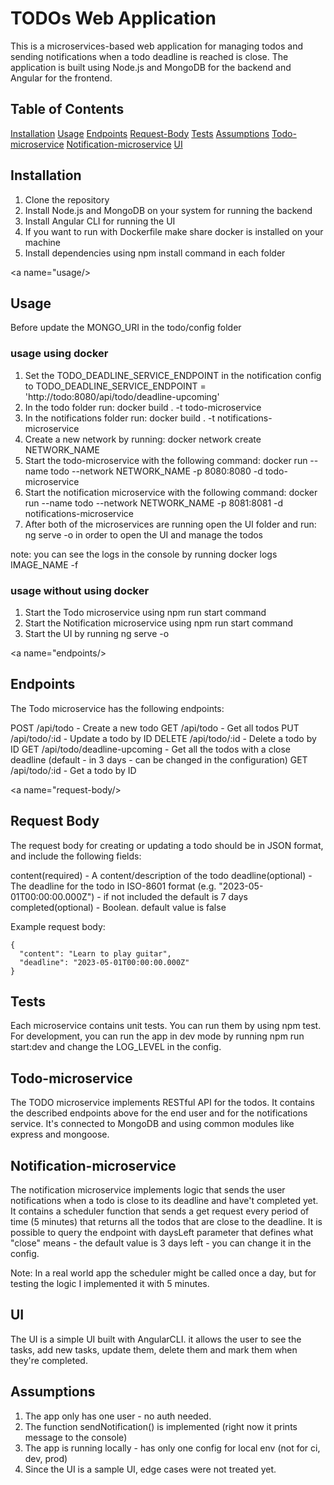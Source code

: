 # TODOs Web Application

This is a microservices-based web application for managing todos and sending notifications when a todo deadline is reached is close.
The application is built using Node.js and MongoDB for the backend and Angular for the frontend.

## Table of Contents
[Installation](#installation)
[Usage](#usage)
[Endpoints](#endpoints)
[Request-Body](#request-body)
[Tests](#tests)
[Assumptions](#assumptions)
[Todo-microservice](#todo-microservice)
[Notification-microservice](#notification-microservice)
[UI](#ui)

<a name="installation"/>

## Installation

1. Clone the repository
2. Install Node.js and MongoDB on your system for running the backend
3. Install Angular CLI for running the UI
4. If you want to run with Dockerfile make share docker is installed on your machine
5. Install dependencies using npm install command in each folder

<a name="usage/>

## Usage

Before update the MONGO_URI in the todo/config folder

### usage using docker

1. Set the TODO_DEADLINE_SERVICE_ENDPOINT in the notification config to TODO_DEADLINE_SERVICE_ENDPOINT = 'http://todo:8080/api/todo/deadline-upcoming'
2. In the todo folder run: docker build . -t todo-microservice
3. In the notifications folder run: docker build . -t notifications-microservice
4. Create a new network by running: docker network create NETWORK_NAME
5. Start the todo-microservice with the following command: docker run --name todo --network NETWORK_NAME -p 8080:8080 -d todo-microservice
6. Start the notification microservice with the following command: docker run --name todo --network NETWORK_NAME -p 8081:8081 -d notifications-microservice
7. After both of the microservices are running open the UI folder and run: ng serve -o in order to open the UI and manage the todos

note: you can see the logs in the console by running docker logs IMAGE_NAME -f

### usage without using docker

1. Start the Todo microservice using npm run start command
2. Start the Notification microservice using npm run start command
3. Start the UI by running ng serve -o

<a name="endpoints/>

## Endpoints
The Todo microservice has the following endpoints:

POST /api/todo - Create a new todo
GET /api/todo - Get all todos
PUT /api/todo/:id - Update a todo by ID
DELETE /api/todo/:id - Delete a todo by ID
GET /api/todo/deadline-upcoming - Get all the todos with a close deadline (default - in 3 days - can be changed in the configuration)
GET /api/todo/:id - Get a todo by ID

<a name="request-body/>

## Request Body
The request body for creating or updating a todo should be in JSON format, and include the following fields:

content(required) - A content/description of the todo
deadline(optional) - The deadline for the todo in ISO-8601 format (e.g. "2023-05-01T00:00:00.000Z") - if not included the default is 7 days
completed(optional) - Boolean. default value is false

Example request body:

```
{
  "content": "Learn to play guitar",
  "deadline": "2023-05-01T00:00:00.000Z"
}
```
<a name="tests"/>

## Tests

Each microservice contains unit tests. You can run them by using npm test.
For development, you can run the app in dev mode by running npm run start:dev and change the LOG_LEVEL in the config.

<a name="todo-microservice"/>

## Todo-microservice

The TODO microservice implements RESTful API for the todos. It contains the described endpoints above for the end user and for the notifications service.
It's connected to MongoDB and using common modules like express and mongoose.

<a name="notification-microservice"/>

## Notification-microservice

The notification microservice implements logic that sends the user notifications when a todo is close to its deadline and have't completed yet.
It contains a scheduler function that sends a get request every period of time (5 minutes) that returns all the todos that are close to the deadline.
It is possible to query the endpoint with daysLeft parameter that defines what "close" means - the default value is 3 days left - you can change it in the config.

Note: In a real world app the scheduler might be called once a day, but for testing the logic I implemented it with 5 minutes.

<a name="ui"/>

## UI

The UI is a simple UI built with AngularCLI. it allows the user to see the tasks, add new tasks, update them, delete them and mark them when they're completed.

<a name="assumptions"/>

## Assumptions

1. The app only has one user - no auth needed.
2. The function sendNotification() is implemented (right now it prints message to the console)
3. The app is running locally - has only one config for local env (not for ci, dev, prod)
4. Since the UI is a sample UI, edge cases were not treated yet.